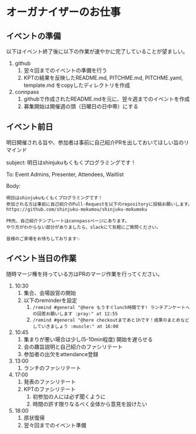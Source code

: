 # オーガナイザーのお仕事

## イベントの準備

以下はイベント終了後に以下の作業が速やかに完了していることが望ましい。

1. github
    1. 翌々回までのイベントの準備を行う
    1. KPTの結果を反映したREADME.md, PITCHME.md, PITCHME.yaml, template.md をcopyしたディレクトリを作成
1. connpass
    1. githubで作成されたREADME.mdを元に、翌々週までのイベントを作成
    1. 募集開始は開催週の頭（日曜日の日中帯）にする

## イベント前日

明日開催される旨や、参加者は事前に自己紹介PRを出しておいてほしい旨のリマインド

subject: 明日はshinjukuもくもくプログラミングです！

To: Event Admins, Presenter, Attendees, Waitlist

Body:

```
明日はshinjukuもくもくプログラミングです！
参加される方は事前に自己紹介のPull-Requestを以下のrepositoryに投稿お願いします。
https://github.com/shinjuku-mokumou/shinjuku-mokumoku

PR先、自己紹介テンプレートはconnpassページにあります。
やり方がわからない部分がありましたら、slackにて気軽にご質問ください。

皆様のご来場をお待ちしております✨
```

## イベント当日の作業

随時マージ権を持っている方はPRのマージ作業を行ってください。

1. 10:30
    1. 集合、会場設営の開始
    1. 以下のreminderを設定
        1. `/remind #general "@here もうすぐlunch時間です! ランチアンケートへの回答お願いします :pray:" at 12:55`
        1. `/remind #general "@here checkoutまであと1hです！成果のまとめなどしていきましょう :muscle:" at 16:00`
1. 10:45
    1. 集まりが悪い場合は少し(5-10min程度) 開始を遅らせる
    1. 会の趣旨説明と自己紹介のファシリテート
    1. 参加者の出欠をattendance登録
1. 13:00
    1. ランチのファシリテート
1. 17:00
    1. 発表のファシリテート
    1. KPTのファシリテート
        1. 初参加の人には必ず聞くように
        1. 時間の許す限りなるべく全体から意見を設けたい
1. 18:00
    1. 原状復帰
    1. 翌々回までのイベント準備
